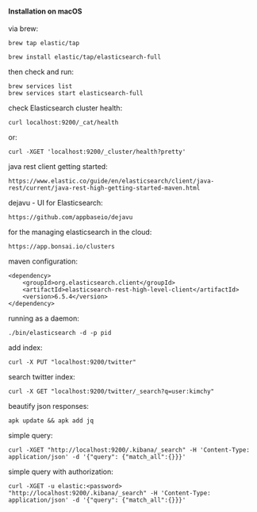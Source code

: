 #### Installation on macOS
via brew:
```
brew tap elastic/tap
```
```
brew install elastic/tap/elasticsearch-full
```
then check and run:
```
brew services list
brew services start elasticsearch-full
```
check Elasticsearch cluster health:
```
curl localhost:9200/_cat/health
```
or:
```
curl -XGET 'localhost:9200/_cluster/health?pretty'
```

java rest client getting started:
```
https://www.elastic.co/guide/en/elasticsearch/client/java-rest/current/java-rest-high-getting-started-maven.html
```
dejavu - UI for Elasticsearch:
```
https://github.com/appbaseio/dejavu
```
for the managing elasticsearch in the cloud: 
```
https://app.bonsai.io/clusters
```
maven configuration:
```
<dependency>
    <groupId>org.elasticsearch.client</groupId>
    <artifactId>elasticsearch-rest-high-level-client</artifactId>
    <version>6.5.4</version>
</dependency>
```
running as a daemon:
```
./bin/elasticsearch -d -p pid
```

add index:
```
curl -X PUT "localhost:9200/twitter"
```
search twitter index:
```
curl -X GET "localhost:9200/twitter/_search?q=user:kimchy"
```
beautify json responses:
```
apk update && apk add jq
```
simple query:
```
curl -XGET "http://localhost:9200/.kibana/_search" -H 'Content-Type: application/json' -d '{"query": {"match_all":{}}}'
```
simple query with authorization:
```
curl -XGET -u elastic:<password> "http://localhost:9200/.kibana/_search" -H 'Content-Type: application/json' -d '{"query": {"match_all":{}}}'
```

